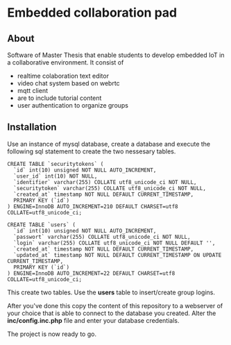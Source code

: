 # Embedded collaboration pad

## About
Software of Master Thesis that enable students to develop embedded IoT in a collaborative environment.
It consist of

* realtime colaboration text editor
* video chat system based on webrtc 
* mqtt client 
* are to include tutorial content
* user authentication to organize groups

## Installation
Use an instance of mysql database, create a database and execute the following sql statement to create the two nessesary tables. 

```
CREATE TABLE `securitytokens` (
  `id` int(10) unsigned NOT NULL AUTO_INCREMENT,
  `user_id` int(10) NOT NULL,
  `identifier` varchar(255) COLLATE utf8_unicode_ci NOT NULL,
  `securitytoken` varchar(255) COLLATE utf8_unicode_ci NOT NULL,
  `created_at` timestamp NOT NULL DEFAULT CURRENT_TIMESTAMP,
  PRIMARY KEY (`id`)
) ENGINE=InnoDB AUTO_INCREMENT=210 DEFAULT CHARSET=utf8 COLLATE=utf8_unicode_ci;

CREATE TABLE `users` (
  `id` int(10) unsigned NOT NULL AUTO_INCREMENT,
  `passwort` varchar(255) COLLATE utf8_unicode_ci NOT NULL,
  `login` varchar(255) COLLATE utf8_unicode_ci NOT NULL DEFAULT '',
  `created_at` timestamp NOT NULL DEFAULT CURRENT_TIMESTAMP,
  `updated_at` timestamp NOT NULL DEFAULT CURRENT_TIMESTAMP ON UPDATE CURRENT_TIMESTAMP,
  PRIMARY KEY (`id`)
) ENGINE=InnoDB AUTO_INCREMENT=22 DEFAULT CHARSET=utf8 COLLATE=utf8_unicode_ci;
```

This create two tables. Use the **users** table to insert/create group logins.

After you've done this copy the content of this repository to a webserver of your choice that is able to connect to the database you created. Alter the **inc/config.inc.php** file and enter your database credentials.

The project is now ready to go. 